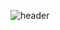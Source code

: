 
![header](https://capsule-render.vercel.app/api?type=waving&color=E3826C&height=250&section=header&text=JIYA%20&fontSize=90&animation=fadeIn&fontAlignY=38)



<!--
**jiyaa29/jiyaa29** is a ✨ _special_ ✨ repository because its `README.md` (this file) appears on your GitHub profile.

Here are some ideas to get you started:

- 🔭 I’m currently working on ...
- 🌱 I’m currently learning ...
- 👯 I’m looking to collaborate on ...
- 🤔 I’m looking for help with ...
- 💬 Ask me about ...
- 📫 How to reach me: ...
- 😄 Pronouns: ...
- ⚡ Fun fact: ...
-->
